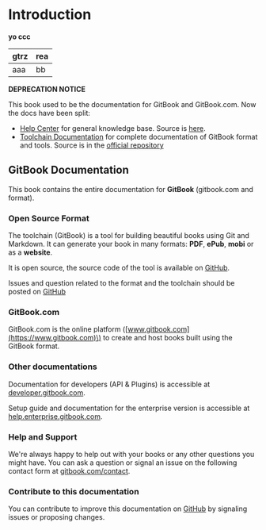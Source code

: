 # Introduction

**yo ccc**

| gtrz | rea |
| :--- | :--- |
| aaa | bb |

**DEPRECATION NOTICE**

This book used to be the documentation for GitBook and GitBook.com. Now the docs have been split:

* [Help Center](https://help.gitbook.com/) for general knowledge base. Source is [here](https://github.com/GitbookIO/help.gitbook.com).
* [Toolchain Documentation](https://toolchain.gitbook.com/) for complete documentation of GitBook format and tools. Source is in the [official repository](https://github.com/GitbookIO/gitbook/)

## GitBook Documentation

This book contains the entire documentation for **GitBook** \(gitbook.com and format\).

### Open Source Format

The toolchain \(GitBook\) is a tool for building beautiful books using Git and Markdown. It can generate your book in many formats: **PDF**, **ePub**, **mobi** or as a **website**.

It is open source, the source code of the tool is available on [GitHub](https://github.com/GitbookIO/gitbook).

Issues and question related to the format and the toolchain should be posted on [GitHub](https://github.com/GitbookIO/gitbook/issues)

### GitBook.com

GitBook.com is the online platform \([www.gitbook.com](https://www.gitbook.com)\) to create and host books built using the GitBook format.

### Other documentations

Documentation for developers \(API & Plugins\) is accessible at [developer.gitbook.com](https://developer.gitbook.com).

Setup guide and documentation for the enterprise version is accessible at [help.enterprise.gitbook.com](http://help.enterprise.gitbook.com).

### Help and Support

We're always happy to help out with your books or any other questions you might have. You can ask a question or signal an issue on the following contact form at [gitbook.com/contact](https://www.gitbook.com/contact).

### Contribute to this documentation

You can contribute to improve this documentation on [GitHub](https://github.com/GitbookIO/documentation) by signaling issues or proposing changes.

